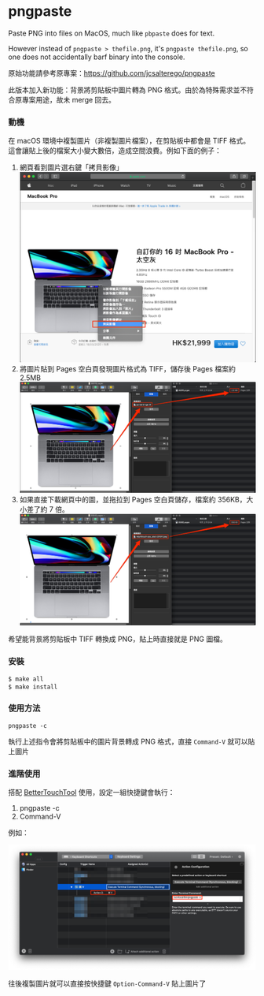 pngpaste
========

Paste PNG into files on MacOS, much like `pbpaste` does for text.

However instead of `pngpaste > thefile.png`, it's `pngpaste thefile.png`,
so one does not accidentally barf binary into the console.

原始功能請參考原專案：https://github.com/jcsalterego/pngpaste

此版本加入新功能：背景將剪貼板中圖片轉為 PNG 格式。由於為特殊需求並不符合原專案用途，故未 merge 回去。

### 動機

在 macOS 環境中複製圖片（非複製圖片檔案），在剪貼板中都會是 TIFF 格式。這會讓貼上後的檔案大小變大數倍，造成空間浪費。例如下面的例子：

1. 網頁看到圖片選右鍵「拷貝影像」
      <img src="images/copy_image.png"/>
2. 將圖片貼到 Pages 空白頁發現圖片格式為 TIFF，儲存後 Pages 檔案約 2.5MB
      <img src="images/paste_as_tiff_format.png"/>
3. 如果直接下載網頁中的圖，並拖拉到 Pages 空白頁儲存，檔案約 356KB，大小差了約 7 倍。
      <img src="images/paste_original_image.png"/>

希望能背景將剪貼板中 TIFF 轉換成 PNG，貼上時直接就是 PNG 圖檔。

### 安裝

```
$ make all
$ make install
```

### 使用方法

```
pngpaste -c
```
執行上述指令會將剪貼板中的圖片背景轉成 PNG 格式，直接 `Command-V` 就可以貼上圖片

### 進階使用

搭配 [BetterTouchTool](https://folivora.ai/) 使用，設定一組快捷鍵會執行：

1. pngpaste -c
2. Command-V

例如：

<img src="images/btt.png"/>

往後複製圖片就可以直接按快捷鍵 `Option-Command-V` 貼上圖片了
